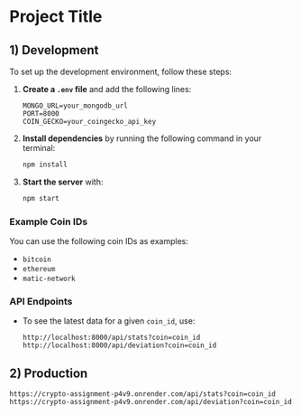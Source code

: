 # Project Title

## 1) Development

To set up the development environment, follow these steps:

1. **Create a `.env` file** and add the following lines:

    ```plaintext
    MONGO_URL=your_mongodb_url
    PORT=8000
    COIN_GECKO=your_coingecko_api_key
    ```

2. **Install dependencies** by running the following command in your terminal:

    ```bash
    npm install
    ```

3. **Start the server** with:

    ```bash
    npm start
    ```

### Example Coin IDs

You can use the following coin IDs as examples:

- `bitcoin`
- `ethereum`
- `matic-network`

### API Endpoints

- To see the latest data for a given `coin_id`, use:
  
  ```plaintext
  http://localhost:8000/api/stats?coin=coin_id
  http://localhost:8000/api/deviation?coin=coin_id
## 2) Production
 ```plaintext
https://crypto-assignment-p4v9.onrender.com/api/stats?coin=coin_id
https://crypto-assignment-p4v9.onrender.com/api/deviation?coin=coin_id
